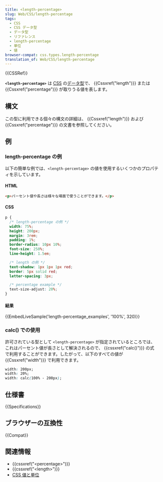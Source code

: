 ```yaml
---
title: <length-percentage>
slug: Web/CSS/length-percentage
tags:
  - CSS
  - CSS データ型
  - データ型
  - リファレンス
  - length-percentage
  - 単位
  - 値
browser-compat: css.types.length-percentage
translation_of: Web/CSS/length-percentage
---
```

{{CSSRef}}

**`<length-percentage>`** は [CSS](/ja/docs/Web/CSS) の[データ型](/ja/docs/Web/CSS/CSS_Types)で、 {{Cssxref("length")}} または {{Cssxref("percentage")}} が取りうる値を表します。

## 構文

この型に利用できる個々の構文の詳細は、 {{Cssxref("length")}} および {{Cssxref("percentage")}} の文書を参照してください。

## 例

<h3 id="length-percentage_examples">length-percentage の例</h3>

以下の簡単な例では、`<length-percentage>` の値を使用するいくつかのプロパティを示しています。

#### HTML

```html
<p>パーセント値や長さは様々な場面で使うことができます。</p>
```

#### CSS

```css
p {
  /* length-percentage の例 */
  width: 75%;
  height: 200px;
  margin: 3rem;
  padding: 1%;
  border-radius: 10px 10%;
  font-size: 250%;
  line-height: 1.5em;

  /* length の例 */
  text-shadow: 1px 1px 1px red;
  border: 5px solid red;
  letter-spacing: 3px;

  /* percentage example */
  text-size-adjust: 20%;
}
```

#### 結果

{{EmbedLiveSample('length-percentage_examples', '100%', 320)}}

### calc() での使用

許可されている型として `<length-percentage>` が指定されているところでは、これはパーセント値が長さとして解決されるので、 {{cssxref("calc()")}} の式で利用することができます。したがって、以下のすべての値が {{Cssxref("width")}} で利用できます。

```css example-good
width: 200px;
width: 20%;
width: calc(100% - 200px);
```

## 仕様書

{{Specifications}}

## ブラウザーの互換性

{{Compat}}

## 関連情報

- {{cssxref("&lt;percentage&gt;")}}
- {{cssxref("&lt;length&gt;")}}
- [CSS 値と単位](/ja/docs/Web/CSS/CSS_Values_and_Units)
